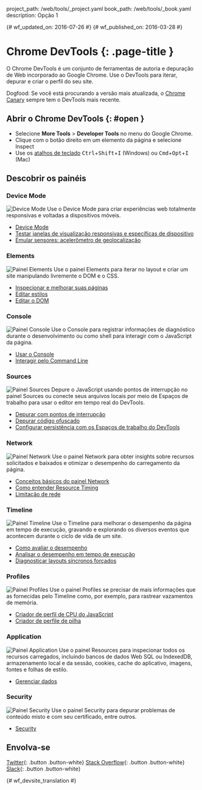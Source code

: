project_path: /web/tools/_project.yaml
book_path: /web/tools/_book.yaml
description: Opção 1

{# wf_updated_on: 2016-07-26 #}
{# wf_published_on: 2016-03-28 #}

# Chrome DevTools {: .page-title }

O Chrome DevTools é um conjunto de ferramentas de autoria e depuração de Web incorporado
ao Google Chrome. Use o DevTools para iterar, depurar e criar o perfil do seu site.

Dogfood: Se você está procurando a versão mais atualizada, o [Chrome Canary](https://www.google.com/intl/en/chrome/browser/canary.html) sempre tem o DevTools mais recente.

## Abrir o Chrome DevTools {: #open }

* Selecione **More Tools** > **Developer Tools** no menu do Google Chrome.
* Clique com o botão direito em um elemento da página e selecione Inspect
* Use os [atalhos de teclado](/web/tools/chrome-devtools/inspect-styles/shortcuts)
<kbd>Ctrl</kbd>+<kbd>Shift</kbd>+<kbd>I</kbd> (Windows) ou <kbd>Cmd</kbd>+<kbd>Opt</kbd>+<kbd>I</kbd> (Mac)

## Descobrir os painéis

### Device Mode
<img src="images/devicemode.png" alt="Device Mode" class="attempt-right">
Use o Device Mode para criar experiências web totalmente responsivas e voltadas a dispositivos móveis.</p>

* [Device Mode](/web/tools/chrome-devtools/device-mode/)
* [Testar janelas de visualização responsivas e específicas de dispositivo](/web/tools/chrome-devtools/device-mode/emulate-mobile-viewports)
* [Emular sensores: acelerômetro de geolocalização](/web/tools/chrome-devtools/device-mode/device-input-and-sensors)

<div style="clear:both;"></div>

### Elements
<img src="images/elements-panel.png" alt="Painel Elements" class="attempt-right">
Use o painel Elements para iterar no layout e criar um site manipulando livremente o DOM e o CSS.

* [Inspecionar e melhorar suas páginas](/web/tools/chrome-devtools/inspect-styles/)
* [Editar estilos](/web/tools/chrome-devtools/inspect-styles/edit-styles)
* [Editar o DOM](/web/tools/chrome-devtools/inspect-styles/edit-dom)

<div style="clear:both;"></div>

### Console
<img src="images/console-panel.png" alt="Painel Console" class="attempt-right">
Use o Console para registrar informações de diagnóstico durante o desenvolvimento ou como shell para interagir com o JavaScript da página.

* [Usar o Console](/web/tools/chrome-devtools/console/)
* [Interagir pelo Command Line](/web/tools/chrome-devtools/console/command-line-reference)

<div style="clear:both;"></div>

### Sources
<img src="images/sources-panel.png" alt="Painel Sources" class="attempt-right">
Depure o JavaScript usando pontos de interrupção no painel Sources ou conecte seus arquivos locais por meio de Espaços de trabalho para usar o editor em tempo real do DevTools.

* [Depurar com pontos de interrupção](/web/tools/chrome-devtools/javascript/add-breakpoints)
* [Depurar código ofuscado](/web/tools/chrome-devtools/javascript/add-breakpoints)
* [Configurar persistência com os Espaços de trabalho do DevTools](/web/tools/setup/setup-workflow)

<div style="clear:both;"></div>

### Network
<img src="images/network-panel.png" alt="Painel Network" class="attempt-right">
Use o painel Network para obter insights sobre recursos solicitados e baixados e otimizar o desempenho do carregamento da página.

* [Conceitos básicos do painel Network](/web/tools/chrome-devtools/network-performance/resource-loading)
* [Como entender Resource Timing](/web/tools/chrome-devtools/network-performance/understanding-resource-timing)
* [Limitação de rede](/web/tools/chrome-devtools/network-performance/network-conditions)

<div style="clear:both;"></div>

### Timeline
<img src="images/timeline-panel.png" alt="Painel Timeline" class="attempt-right">
Use o Timeline para melhorar o desempenho da página em tempo de execução, gravando e explorando os diversos eventos que acontecem durante o ciclo de vida de um site.

* [Como avaliar o desempenho](/web/tools/chrome-devtools/evaluate-performance/timeline-tool)
* [Analisar o desempenho em tempo de execução](/web/tools/chrome-devtools/rendering-tools/)
* [Diagnosticar layouts síncronos forçados](/web/tools/chrome-devtools/rendering-tools/forced-synchronous-layouts)

<div style="clear:both;"></div>

### Profiles
<img src="images/profiles-panel.png" alt="Painel Profiles" class="attempt-right">
Use o painel Profiles se precisar de mais informações que as fornecidas pelo Timeline como, por exemplo, para rastrear vazamentos de memória.

* [Criador de perfil de CPU do JavaScript](/web/tools/chrome-devtools/rendering-tools/js-execution)
* [Criador de perfile de pilha](/web/tools/chrome-devtools/memory-problems/)

<div style="clear:both;"></div>

### Application
<img src="images/application-panel.png" alt="Painel Application" class="attempt-right">
Use o painel Resources para inspecionar todos os recursos carregados, incluindo bancos de dados Web SQL ou IndexedDB, armazenamento local e da sessão, cookies, cache do aplicativo, imagens, fontes e folhas de estilo.

* [Gerenciar dados](/web/tools/chrome-devtools/manage-data/local-storage)

<div style="clear:both;"></div>

### Security
<img src="images/security-panel.png" alt="Painel Security" class="attempt-right">
Use o painel Security para depurar problemas de conteúdo misto e com seu certificado, entre outros.

* [Security](/web/tools/chrome-devtools/security)

<div style="clear:both;"></div>

## Envolva-se

[Twitter](https://twitter.com/ChromeDevTools){: .button .button-white}
[Stack Overflow](https://stackoverflow.com/questions/tagged/google-chrome-devtools){: .button .button-white}
[Slack](https://chromiumdev.slack.com/messages/devtools/){: .button .button-white}


{# wf_devsite_translation #}
